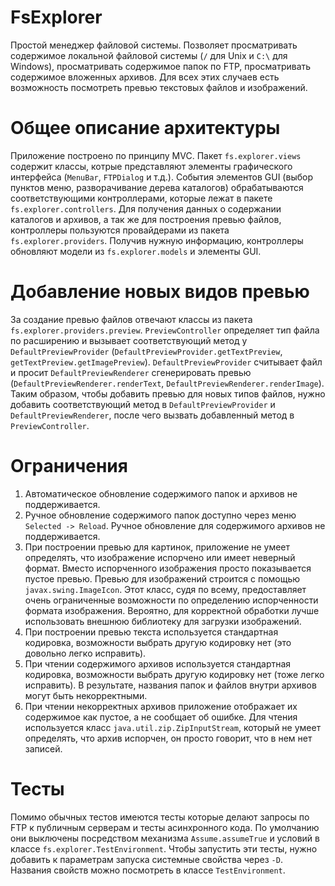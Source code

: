 # FsExplorer

Простой менеджер файловой системы. Позволяет просматривать содержимое локальной файловой системы (`/` для Unix и `C:\` для Windows), просматривать содержимое папок по FTP, просматривать содержимое вложенных архивов. Для всех этих случаев есть возможность посмотреть превью текстовых файлов и изображений.

# Общее описание архитектуры

Приложение построено по принципу MVC. Пакет `fs.explorer.views` содержит классы, котрые представляют элементы графического интерфейса (`MenuBar`, `FTPDialog` и т.д.). События элементов GUI (выбор пунктов меню, разворачивание дерева каталогов) обрабатываются соответствующими контроллерами, которые лежат в пакете `fs.explorer.controllers`. Для получения данных о содержании каталогов и архивов, а так же для построения превью файлов, контроллеры пользуются провайдерами из пакета `fs.explorer.providers`. Получив нужную информацию, контроллеры обновляют модели из `fs.explorer.models` и элементы GUI.

# Добавление новых видов превью

За создание превью файлов отвечают классы из пакета `fs.explorer.providers.preview`. `PreviewController` определяет тип файла по расширению и вызывает соответствующий метод у `DefaultPreviewProvider` (`DefaultPreviewProvider.getTextPreview`, `getTextPreview.getImagePreview`). `DefaultPreviewProvider` считывает файл и просит `DefaultPreviewRenderer` сгенерировать превью (`DefaultPreviewRenderer.renderText`, `DefaultPreviewRenderer.renderImage`). Таким образом, чтобы добавить превью для новых типов файлов, нужно добавить соответствующий метод в `DefaultPreviewProvider` и `DefaultPreviewRenderer`, после чего вызвать добавленный метод в `PreviewController`.

# Ограничения

1. Автоматическое обновление содержимого папок и архивов не поддерживается.
2. Ручное обновление содержимого папок доступно через меню `Selected -> Reload`. Ручное обновление для содержимого архивов не поддерживается.
3. При построении превью для картинок, приложение не умеет определять, что изображение испорчено или имеет неверный формат. Вместо испорченного изображения просто показывается пустое превью. Превью для изображений строится с помощью `javax.swing.ImageIcon`. Этот класс, судя по всему, предоставляет очень ограниченные возможности по определению испорченности формата изображения. Вероятно, для корректной обработки лучше использовать внешнюю библиотеку для загрузки изображений.
4. При построении превью текста используется стандартная кодировка, возможности выбрать другую кодировку нет (это довольно легко исправить).
5. При чтении содержимого архивов используется стандартная кодировка, возможности выбрать другую кодировку нет (тоже легко исправить). В результате, названия папок и файлов внутри архивов могут быть некорректными.
6. При чтении некорректных архивов приложение отображает их содержимое как пустое, а не сообщает об ошибке. Для чтения используется класс `java.util.zip.ZipInputStream`, который не умеет определять, что архив испорчен, он просто говорит, что в нем нет записей.

# Тесты

Помимо обычных тестов имеются тесты которые делают запросы по FTP к публичным серверам и тесты асинхронного кода. По умолчанию они выключены посредством механизма `Assume.assumeTrue` и условий в классе `fs.explorer.TestEnvironment`. Чтобы запустить эти тесты, нужно добавить к параметрам запуска системные свойства через `-D`. Названия свойств можно посмотреть в классе `TestEnvironment`.
